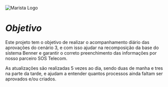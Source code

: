 ![Marista Logo](https://s3-sa-east-1.amazonaws.com/prod-jobsite-files.kenoby.com/uploads/grupomarista-1626805223-microsoftteams-image-30png.png)

# *Objetivo*

Este projeto tem o objetivo de realizar o acompanhamento diário das aprovações do cenário 3, e com isso ajudar na recomposição da base do sistema Benner e garantir o correto preenchimento das informações por nosso parceiro SOS Telecom.

As atualizações são realizadas 5 vezes ao dia, sendo duas de manha e tres na parte da tarde, e ajudam a entender quantos processos ainda faltam ser aprovados e/ou criados.
